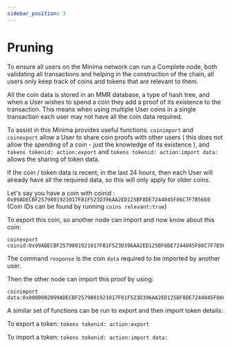 ```yaml
---
sidebar_position: 3
---
```


# Pruning

To ensure all users on the Minima network can run a Complete node, both validating all transactions and helping in the construction of the chain, all users only keep track of coins and tokens that are relevant to them. 

All the coin data is stored in an MMR database, a type of hash tree, and when a User wishes to spend a coin they add a proof of its existence to the transaction. This means when using multiple User coins in a single transaction each user may not have all the coin data required.

To assist in this Minima provides useful functions. `coinimport` and `coinexport` allow a User to share coin proofs with other users ( this does not allow the spending of a coin - just the knowledge of its existence ), and `tokens tokenid: action:export` and `tokens tokenid: action:import data:` allows the sharing of token data.

If the coin / token data is recent, in the last 24 hours, then each User will already have all the required data, so this will only apply for older coins.

Let's say you have a coin with coinid : `0x99ADECBF2579801921017F81F523D396AA2ED125BF8DE7244045F86C7F7B56E0`
(Coin IDs can be found by running `coins relevant:true`)

To export this coin, so another node can import and now know about this coin:

```
coinexport coinid:0x99ADECBF2579801921017F81F523D396AA2ED125BF8DE7244045F86C7F7B56E0
```
The command `response` is the coin `data` required to be imported by another user.

Then the other node can import this proof by using:
```
coinimport data:0x0000002099ADECBF2579801921017F81F523D396AA2ED125BF8DE7244045F86C7F7B56E000000020E5A95D8CDDA0A66A9EB5180479254B23FFBA427EF20603A83F66F95179D8257D00010A000000010001000100000000010A00000200D30001000000020130000100
```

A similar set of functions can be run to export and then import token details:

To export a token: `tokens tokenid: action:export`

To import a token: `tokens tokenid: action:import data:`
